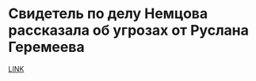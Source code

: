 # Свидетель по делу Немцова рассказала об угрозах от Руслана Геремеева



[LINK](https://varlamov.ru/2092139.html)